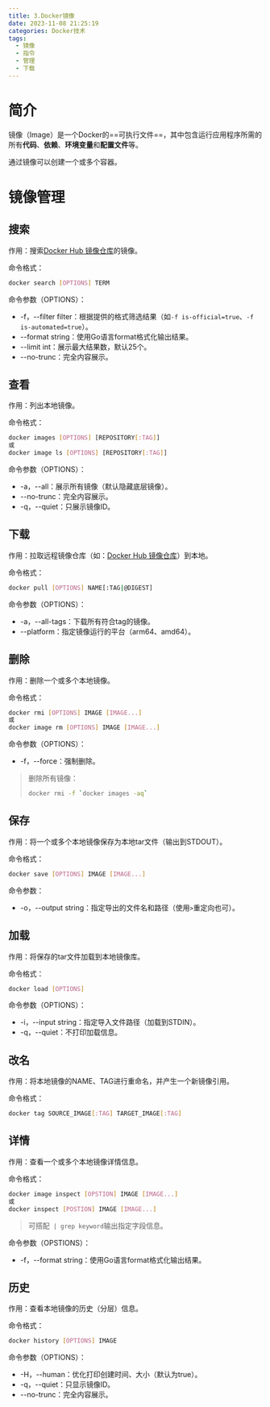 ```yaml
---
title: 3.Docker镜像
date: 2023-11-08 21:25:19
categories: Docker技术
tags: 
  - 镜像
  - 指令
  - 管理
  - 下载
---
```


# 简介

镜像（Image）是一个Docker的==可执行文件==，其中包含运行应用程序所需的所有**代码**、**依赖**、**环境变量**和**配置文件**等。

通过镜像可以创建一个或多个容器。 

# 镜像管理

## 搜索

作用：搜索[Docker Hub 镜像仓库](https://hub.docker.com/)的镜像。

命令格式：

```bash
docker search [OPTIONS] TERM
```

命令参数（OPTIONS）：

* -f，--filter filter：根据提供的格式筛选结果（如`-f is-official=true`、`-f is-automated=true`）。
* --format string：使用Go语言format格式化输出结果。
* --limit int：展示最大结果数，默认25个。
* --no-trunc：完全内容展示。

## 查看

作用：列出本地镜像。

命令格式：

```bash
docker images [OPTIONS] [REPOSITORY[:TAG]]
或
docker image ls [OPTIONS] [REPOSITORY[:TAG]]
```

命令参数（OPTIONS）：

* -a，--all：展示所有镜像（默认隐藏底层镜像）。
* --no-trunc：完全内容展示。
* -q，--quiet：只展示镜像ID。

## 下载

作用：拉取远程镜像仓库（如：[Docker Hub 镜像仓库](https://hub.docker.com/)）到本地。

命令格式：

```bash
docker pull [OPTIONS] NAME[:TAG|@DIGEST]
```

命令参数（OPTIONS）：

* -a，--all-tags：下载所有符合tag的镜像。
* --platform：指定镜像运行的平台（arm64、amd64）。

## 删除

作用：删除一个或多个本地镜像。

命令格式：

```bash
docker rmi [OPTIONS] IMAGE [IMAGE...]
或
docker image rm [OPTIONS] IMAGE [IMAGE...]
```

命令参数（OPTIONS）：

* -f，--force：强制删除。

> 删除所有镜像：
>
> ```bash
> docker rmi -f `docker images -aq`
> ```

## 保存

作用：将一个或多个本地镜像保存为本地tar文件（输出到STDOUT）。

命令格式：

```bash
docker save [OPTIONS] IMAGE [IMAGE...]
```

命令参数：

* -o，--output string：指定导出的文件名和路径（使用`>`重定向也可）。

## 加载

作用：将保存的tar文件加载到本地镜像库。

命令格式：

```bash
docker load [OPTIONS]
```

命令参数（OPTIONS）：

* -i，--input string：指定导入文件路径（加载到STDIN）。
* -q，--quiet：不打印加载信息。

## 改名

作用：将本地镜像的NAME、TAG进行重命名，并产生一个新镜像引用。

命令格式：

```bash
docker tag SOURCE_IMAGE[:TAG] TARGET_IMAGE[:TAG]
```

## 详情

作用：查看一个或多个本地镜像详情信息。

命令格式：

```bash
docker image inspect [OPSTION] IMAGE [IMAGE...]
或
docker inspect [POSTION] IMAGE [IMAGE...]
```

> 可搭配` | grep keyword`输出指定字段信息。

命令参数（OPSTIONS）：

* -f，--format string：使用Go语言format格式化输出结果。

## 历史

作用：查看本地镜像的历史（分层）信息。

命令格式：

```bash
docker history [OPTIONS] IMAGE
```

命令参数（OPTIONS）：

* -H，--human：优化打印创建时间、大小（默认为true）。
* -q，--quiet：只显示镜像ID。
* --no-trunc：完全内容展示。
